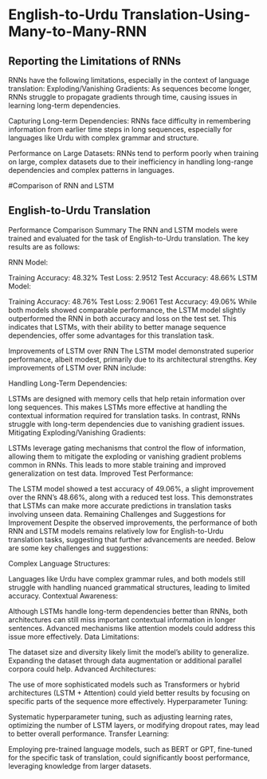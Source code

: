 # English-to-Urdu Translation-Using-Many-to-Many-RNN

## Reporting the Limitations of RNNs
RNNs have the following limitations, especially in the context of language translation:
Exploding/Vanishing Gradients: As sequences become longer, RNNs struggle to propagate gradients through time, causing issues in learning long-term dependencies.

Capturing Long-term Dependencies: RNNs face difficulty in remembering information from earlier time steps in long sequences, especially for languages like Urdu with complex grammar and structure.

Performance on Large Datasets: RNNs tend to perform poorly when training on large, complex datasets due to their inefficiency in handling long-range dependencies and complex patterns in languages.

#Comparison of RNN and LSTM
## English-to-Urdu Translation

Performance Comparison Summary The RNN and LSTM models were trained and evaluated for the task of English-to-Urdu translation. The key results are as follows:

RNN Model:

Training Accuracy: 48.32% Test Loss: 2.9512 Test Accuracy: 48.66% LSTM Model:

Training Accuracy: 48.76% Test Loss: 2.9061 Test Accuracy: 49.06% While both models showed comparable performance, the LSTM model slightly outperformed the RNN in both accuracy and loss on the test set. This indicates that LSTMs, with their ability to better manage sequence dependencies, offer some advantages for this translation task.

Improvements of LSTM over RNN The LSTM model demonstrated superior performance, albeit modest, primarily due to its architectural strengths. Key improvements of LSTM over RNN include:

Handling Long-Term Dependencies:

LSTMs are designed with memory cells that help retain information over long sequences. This makes LSTMs more effective at handling the contextual information required for translation tasks. In contrast, RNNs struggle with long-term dependencies due to vanishing gradient issues. Mitigating Exploding/Vanishing Gradients:

LSTMs leverage gating mechanisms that control the flow of information, allowing them to mitigate the exploding or vanishing gradient problems common in RNNs. This leads to more stable training and improved generalization on test data. Improved Test Performance:

The LSTM model showed a test accuracy of 49.06%, a slight improvement over the RNN’s 48.66%, along with a reduced test loss. This demonstrates that LSTMs can make more accurate predictions in translation tasks involving unseen data. Remaining Challenges and Suggestions for Improvement Despite the observed improvements, the performance of both RNN and LSTM models remains relatively low for English-to-Urdu translation tasks, suggesting that further advancements are needed. Below are some key challenges and suggestions:

Complex Language Structures:

Languages like Urdu have complex grammar rules, and both models still struggle with handling nuanced grammatical structures, leading to limited accuracy. Contextual Awareness:

Although LSTMs handle long-term dependencies better than RNNs, both architectures can still miss important contextual information in longer sentences. Advanced mechanisms like attention models could address this issue more effectively. Data Limitations:

The dataset size and diversity likely limit the model’s ability to generalize. Expanding the dataset through data augmentation or additional parallel corpora could help. Advanced Architectures:

The use of more sophisticated models such as Transformers or hybrid architectures (LSTM + Attention) could yield better results by focusing on specific parts of the sequence more effectively. Hyperparameter Tuning:

Systematic hyperparameter tuning, such as adjusting learning rates, optimizing the number of LSTM layers, or modifying dropout rates, may lead to better overall performance. Transfer Learning:

Employing pre-trained language models, such as BERT or GPT, fine-tuned for the specific task of translation, could significantly boost performance, leveraging knowledge from larger datasets.


